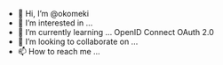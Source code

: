 - 👋 Hi, I’m @okomeki
- 👀 I’m interested in ...
- 🌱 I’m currently learning ... OpenID Connect OAuth 2.0
- 💞️ I’m looking to collaborate on ...
- 📫 How to reach me ...

<!---
okomeki/okomeki is a ✨ special ✨ repository because its `README.md` (this file) appears on your GitHub profile.
You can click the Preview link to take a look at your changes.
--->
